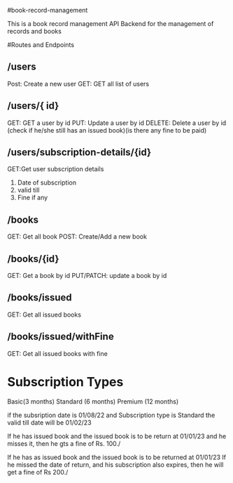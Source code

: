 #book-record-management

This is a book record management API Backend for the management of records and books

#Routes and Endpoints

## /users

Post: Create a new user
GET: GET all list of users

## /users/{ id}

GET: GET a user by id
PUT: Update a user by id
DELETE: Delete a user by id (check if he/she still has an issued book)(is there any fine to be paid)

## /users/subscription-details/{id}

GET:Get user subscription details

1. Date of subscription
2. valid till
3. Fine if any

## /books

GET: Get all book
POST: Create/Add a new book

## /books/{id}

GET: Get a book by id
PUT/PATCH: update a book by id

## /books/issued

GET: Get all issued books

## /books/issued/withFine

GET: Get all issued books with fine

# Subscription Types

Basic(3 months)
Standard (6 months)
Premium (12 months)

if the subsription date is 01/08/22
and Subscription type is Standard
the valid till date will be 01/02/23

If he has issued book and the issued book is to be return at 01/01/23
and he misses it, then he gts a fine of Rs. 100./

If he has as issued book and the issued book is to be returned at 01/01/23
If he missed the date of return, and his subscription also expires, then he will get a fine of Rs 200./
